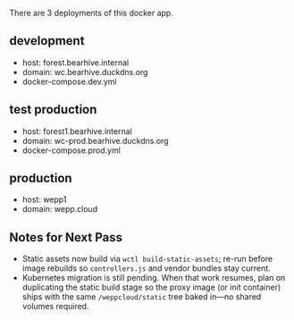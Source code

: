 There are 3 deployments of this docker app.

## development
- host: forest.bearhive.internal 
- domain: wc.bearhive.duckdns.org
- docker-compose.dev.yml

## test production
- host: forest1.bearhive.internal 
- domain: wc-prod.bearhive.duckdns.org
- docker-compose.prod.yml

## production
- host: wepp1
- domain: wepp.cloud

## Notes for Next Pass
- Static assets now build via `wctl build-static-assets`; re-run before image rebuilds so `controllers.js` and vendor bundles stay current.
- Kubernetes migration is still pending. When that work resumes, plan on duplicating the static build stage so the proxy image (or init container) ships with the same `/weppcloud/static` tree baked in—no shared volumes required.
